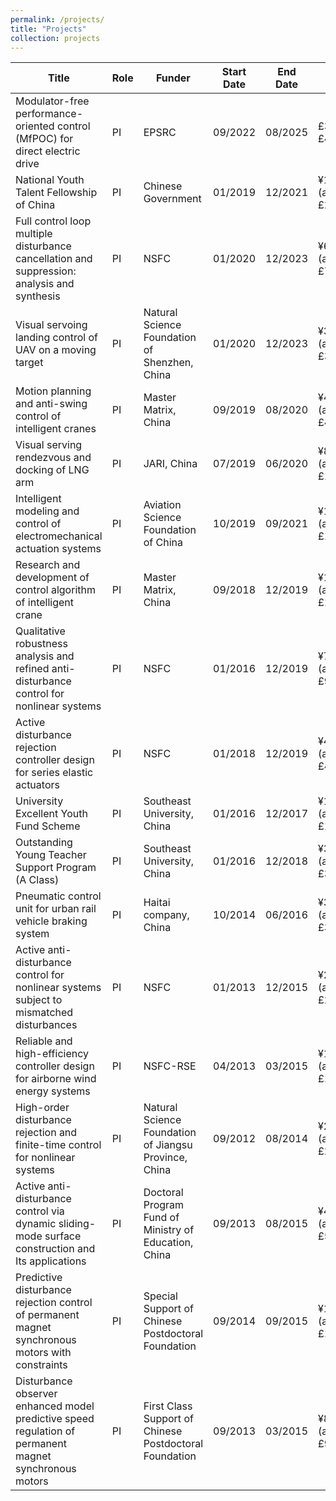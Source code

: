 ```yaml
---
permalink: /projects/
title: "Projects"
collection: projects
---
```



| Title                                                                      | Role  | Funder | Start Date | End Date  | Value                | ID            |
|----------------------------------------------------------------------------|-------|--------|------------|----------|----------------------|---------------|
| Modulator-free performance-oriented control (MfPOC) for direct electric drive | PI    | EPSRC  | 09/2022   | 08/2025  | £394k (FEC £493k)    | EP/W027283/1  |
| National Youth Talent Fellowship of China                                               | PI   | Chinese Government                                           | 01/2019   | 12/2021  | ¥1.8m (approximately £211k)    |                                 |
| Full control loop multiple disturbance cancellation and suppression: analysis and synthesis | PI   | NSFC                                                        | 01/2020   | 12/2023  | ¥650k (approximately £76k)     |                                 |
| Visual servoing landing control of UAV on a moving target                               | PI   | Natural Science Foundation of Shenzhen, China                 | 01/2020   | 12/2023  | ¥300k (approximately £35k)     |                                 |
| Motion planning and anti-swing control of intelligent cranes                            | PI   | Master Matrix, China                                         | 09/2019   | 08/2020  | ¥400k (approximately £47k)     |                                 |
| Visual serving rendezvous and docking of LNG arm                                        | PI   | JARI, China                                                 | 07/2019   | 06/2020  | ¥850k (approximately £100k)    |                                 |
| Intelligent modeling and control of electromechanical actuation systems                 | PI   | Aviation Science Foundation of China                         | 10/2019   | 09/2021  | ¥120k (approximately £14k)     |                                 |
| Research and development of control algorithm of intelligent crane                      | PI   | Master Matrix, China                                         | 09/2018   | 12/2019  | ¥1.5m (approximately £176k)    |                                 |
| Qualitative robustness analysis and refined anti-disturbance control for nonlinear systems | PI   | NSFC                                                        | 01/2016   | 12/2019  | ¥780k (approximately £92k)     |                                 |
| Active disturbance rejection controller design for series elastic actuators             | PI   | NSFC                                                        | 01/2018   | 12/2019  | ¥400k (approximately £47k)     |                                 |
| University Excellent Youth Fund Scheme                                                  | PI   | Southeast University, China                                  | 01/2016   | 12/2017  | ¥100k (approximately £12k)     |                                 |
| Outstanding Young Teacher Support Program (A Class)                                     | PI   | Southeast University, China                                  | 01/2016   | 12/2018  | ¥300k (approximately £35k)     |                                 |
| Pneumatic control unit for urban rail vehicle braking system                            | PI   | Haitai company, China                                        | 10/2014   | 06/2016  | ¥300k (approximately £35k)     |                                 |
| Active anti-disturbance control for nonlinear systems subject to mismatched disturbances | PI   | NSFC                                                        | 01/2013   | 12/2015  | ¥240k (approximately £28k)     |                                 |
| Reliable and high-efficiency controller design for airborne wind energy systems         | PI   | NSFC-RSE                                                    | 04/2013   | 03/2015  | ¥129k (approximately £15k)     |                                 |
| High-order disturbance rejection and finite-time control for nonlinear systems          | PI   | Natural Science Foundation of Jiangsu Province, China        | 09/2012   | 08/2014  | ¥200k (approximately £23k)     |                                 |
| Active anti-disturbance control via dynamic sliding-mode surface construction and Its applications | PI   | Doctoral Program Fund of Ministry of Education, China        | 09/2013   | 08/2015  | ¥40k (approximately £5k)       |                                 |
| Predictive disturbance rejection control of permanent magnet synchronous motors with constraints | PI   | Special Support of Chinese Postdoctoral Foundation            | 09/2014   | 09/2015  | ¥150k (approximately £18k)     |                                 |
| Disturbance observer enhanced model predictive speed regulation of permanent magnet synchronous motors | PI   | First Class Support of Chinese Postdoctoral Foundation       | 09/2013   | 03/2015  | ¥80k (approximately £9k |                                    |









